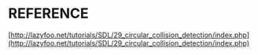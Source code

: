 # REFERENCE

[http://lazyfoo.net/tutorials/SDL/29_circular_collision_detection/index.php](http://lazyfoo.net/tutorials/SDL/29_circular_collision_detection/index.php)
